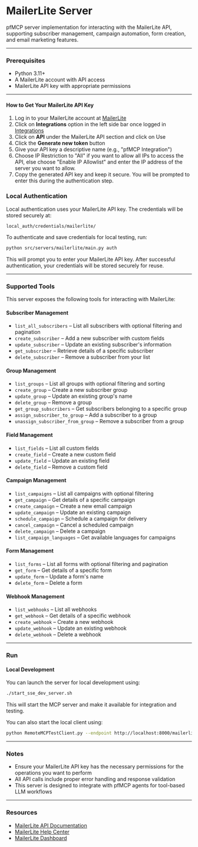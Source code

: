 # MailerLite Server

pfMCP server implementation for interacting with the MailerLite API, supporting subscriber management, campaign automation, form creation, and email marketing features.

---

### Prerequisites

- Python 3.11+
- A MailerLite account with API access
- MailerLite API key with appropriate permissions

---

#### How to Get Your MailerLite API Key

1. Log in to your MailerLite account at [MailerLite](https://app.mailerlite.com)
2. Click on **Integrations** option in the left side bar once logged in [Integrations](https://dashboard.mailerlite.com/integrations)
3. Click on **API** under the MailerLite API section and click on Use
4. Click the **Generate new token** button
5. Give your API key a descriptive name (e.g., "pfMCP Integration")
6. Choose IP Restriction to "All" if you want to allow all IPs to access the API, else choose "Enable IP Allowlist" and enter the IP address of the server you want to allow.
7. Copy the generated API key and keep it secure. You will be prompted to enter this during the authentication step.

### Local Authentication

Local authentication uses your MailerLite API key. The credentials will be stored securely at:

```
local_auth/credentials/mailerlite/
```

To authenticate and save credentials for local testing, run:

```bash
python src/servers/mailerlite/main.py auth
```

This will prompt you to enter your MailerLite API key. After successful authentication, your credentials will be stored securely for reuse.

---

### Supported Tools

This server exposes the following tools for interacting with MailerLite:

#### Subscriber Management

- `list_all_subscribers` – List all subscribers with optional filtering and pagination
- `create_subscriber` – Add a new subscriber with custom fields
- `update_subscriber` – Update an existing subscriber's information
- `get_subscriber` – Retrieve details of a specific subscriber
- `delete_subscriber` – Remove a subscriber from your list

#### Group Management

- `list_groups` – List all groups with optional filtering and sorting
- `create_group` – Create a new subscriber group
- `update_group` – Update an existing group's name
- `delete_group` – Remove a group
- `get_group_subscribers` – Get subscribers belonging to a specific group
- `assign_subscriber_to_group` – Add a subscriber to a group
- `unassign_subscriber_from_group` – Remove a subscriber from a group

#### Field Management

- `list_fields` – List all custom fields
- `create_field` – Create a new custom field
- `update_field` – Update an existing field
- `delete_field` – Remove a custom field

#### Campaign Management

- `list_campaigns` – List all campaigns with optional filtering
- `get_campaign` – Get details of a specific campaign
- `create_campaign` – Create a new email campaign
- `update_campaign` – Update an existing campaign
- `schedule_campaign` – Schedule a campaign for delivery
- `cancel_campaign` – Cancel a scheduled campaign
- `delete_campaign` – Delete a campaign
- `list_campaign_languages` – Get available languages for campaigns

#### Form Management

- `list_forms` – List all forms with optional filtering and pagination
- `get_form` – Get details of a specific form
- `update_form` – Update a form's name
- `delete_form` – Delete a form

#### Webhook Management

- `list_webhooks` – List all webhooks
- `get_webhook` – Get details of a specific webhook
- `create_webhook` – Create a new webhook
- `update_webhook` – Update an existing webhook
- `delete_webhook` – Delete a webhook

---

### Run

#### Local Development

You can launch the server for local development using:

```bash
./start_sse_dev_server.sh
```

This will start the MCP server and make it available for integration and testing.

You can also start the local client using:

```bash
python RemoteMCPTestClient.py --endpoint http://localhost:8000/mailerlite/local
```

---

### Notes

- Ensure your MailerLite API key has the necessary permissions for the operations you want to perform
- All API calls include proper error handling and response validation
- This server is designed to integrate with pfMCP agents for tool-based LLM workflows

---

### Resources

- [MailerLite API Documentation](https://developers.mailerlite.com/)
- [MailerLite Help Center](https://www.mailerlite.com/help)
- [MailerLite Dashboard](https://app.mailerlite.com)
